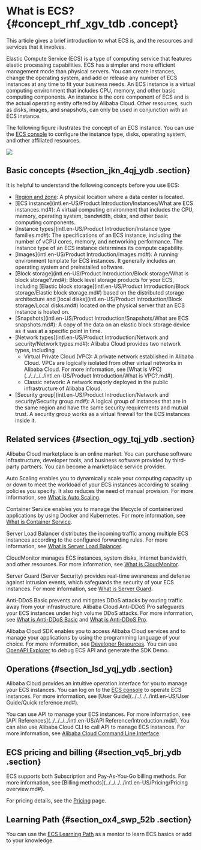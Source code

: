 # What is ECS? {#concept_rhf_xgv_tdb .concept}

This article gives a brief introduction to what ECS is, and the resources and services that it involves.

Elastic Compute Service \(ECS\) is a type of computing service that features elastic processing capabilities. ECS has a simpler and more efficient management mode than physical servers. You can create instances, change the operating system, and add or release any number of ECS instances at any time to fit your business needs. An ECS instance is a virtual computing environment that includes CPU, memory, and other basic computing components. An instance is the core component of ECS and is the actual operating entity offered by Alibaba Cloud. Other resources, such as disks, images, and snapshots, can only be used in conjunction with an ECS instance.

The following figure illustrates the concept of an ECS instance. You can use the [ECS console](https://ecs.console.aliyun.com/#/home) to configure the instance type, disks, operating system, and other affiliated resources.

![](http://static-aliyun-doc.oss-cn-hangzhou.aliyuncs.com/assets/img/9543/15371782324795_en-US.png)

## Basic concepts {#section_jkn_4qj_ydb .section}

It is helpful to understand the following concepts before you use ECS:

-   [Region and zone](https://www.alibabacloud.com/help/doc-detail/40654.htm): A physical location where a data center is located.
-   [ECS instance](intl.en-US/Product Introduction/Instances/What are ECS instances.md#): A virtual computing environment that includes the CPU, memory, operating system, bandwidth, disks, and other basic computing components.
-   [Instance types](intl.en-US/Product Introduction/Instance type families.md#): The specifications of an ECS instance, including the number of vCPU cores, memory, and networking performance. The instance type of an ECS instance determines its compute capability.
-   [Images](intl.en-US/Product Introduction/Images.md#): A running environment template for ECS instances. It generally includes an operating system and preinstalled software.
-   [Block storage](intl.en-US/Product Introduction/Block storage/What is block storage?.md#): Block level storage products for your ECS, including [Elastic block storage](intl.en-US/Product Introduction/Block storage/Elastic block storage.md#) based on the distributed storage architecture and [local disks](intl.en-US/Product Introduction/Block storage/Local disks.md#) located on the physical server that an ECS instance is hosted on.
-   [Snapshots](intl.en-US/Product Introduction/Snapshots/What are ECS snapshots.md#): A copy of the data on an elastic block storage device as it was at a specific point in time.
-   [Network types](intl.en-US/Product Introduction/Network and security/Network types.md#): Alibaba Cloud provides two network types, including
    -   Virtual Private Cloud \(VPC\): A private network established in Alibaba Cloud. VPCs are logically isolated from other virtual networks in Alibaba Cloud. For more information, see [What is VPC](../../../../intl.en-US/Product Introduction/What is VPC?.md#).
    -   Classic network: A network majorly deployed in the public infrastructure of Alibaba Cloud.
-   [Security group](intl.en-US/Product Introduction/Network and security/Security group.md#): A logical group of instances that are in the same region and have the same security requirements and mutual trust. A security group works as a virtual firewall for the ECS instances inside it.

## Related services {#section_ogy_tqj_ydb .section}

Alibaba Cloud marketplace is an online market. You can purchase software infrastructure, developer tools, and business software provided by third-party partners. You can become a marketplace service provider.

Auto Scaling enables you to dynamically scale your computing capacity up or down to meet the workload of your ECS instances according to scaling policies you specify. It also reduces the need of manual provision. For more information, see [What is Auto Scaling](https://www.alibabacloud.com/help/product/25855.htm).

Container Service enables you to manage the lifecycle of containerized applications by using Docker and Kubernetes. For more information, see [What is Container Service](https://www.alibabacloud.com/help/product/25972.htm).

Server Load Balancer distributes the incoming traffic among multiple ECS instances according to the configured forwarding rules. For more information, see [What is Server Load Balancer](https://www.alibabacloud.com/help/product/27537.htm).

CloudMonitor manages ECS instances, system disks, Internet bandwidth, and other resources. For more information, see [What is CloudMonitor](https://www.alibabacloud.com/help/product/28572.htm).

Server Guard \(Server Security\) provides real-time awareness and defense against intrusion events, which safeguards the security of your ECS instances. For more information, see [What is Server Guard](https://www.alibabacloud.com/help/product/28449.htm).

Anti-DDoS Basic prevents and mitigates DDoS attacks by routing traffic away from your infrastructure. Alibaba Cloud Anti-DDoS Pro safeguards your ECS instances under high volume DDoS attacks. For more information, see [What is Anti-DDoS Basic](https://www.alibabacloud.com/help/doc-detail/28399.htm) and [What is Anti-DDoS Pro](https://www.alibabacloud.com/help/doc-detail/28464.htm).

Alibaba Cloud SDK enables you to access Alibaba Cloud services and to manage your applications by using the programming language of your choice. For more information, see [Developer Resources](https://www.alibabacloud.com/support/developer-resources). You can use [OpenAPI Explorer](https://api.aliyun.com/) to debug ECS API and generate the SDK Demo.

## Operations {#section_lsd_yqj_ydb .section}

Alibaba Cloud provides an intuitive operation interface for you to manage your ECS instances. You can log on to the [ECS console](https://ecs.console.aliyun.com/#/home) to operate ECS instances. For more information, see [User Guide](../../../../intl.en-US/User Guide/Quick reference.md#).

You can use API to manage your ECS instances. For more information, see [API References](../../../../intl.en-US/API Reference/Introduction.md#). You can also use Alibaba Cloud CLI to call API to manage ECS instances. For more information, see [Alibaba Cloud Command Line Interface](https://www.alibabacloud.com/help/product/29991.htm).

## ECS pricing and billing {#section_vq5_brj_ydb .section}

ECS supports both Subscription and Pay-As-You-Go billing methods. For more information, see [Billing methods](../../../../intl.en-US/Pricing/Pricing overview.md#).

For pricing details, see the [Pricing](https://www.alibabacloud.com/product/ecs) page.

## Learning Path {#section_ox4_swp_52b .section}

You can use the [ECS Learning Path](https://www.alibabacloud.com/getting-started/learningpath/ecs) as a mentor to learn ECS basics or add to your knowledge.

